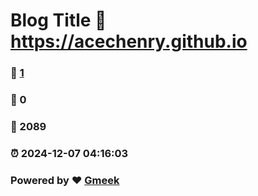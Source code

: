 # Blog Title :link: https://acechenry.github.io 
### :page_facing_up: [1](https://acechenry.github.io/tag.html) 
### :speech_balloon: 0 
### :hibiscus: 2089 
### :alarm_clock: 2024-12-07 04:16:03 
### Powered by :heart: [Gmeek](https://github.com/Meekdai/Gmeek)
